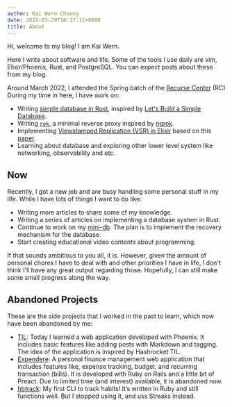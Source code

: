```yaml
---
author: Kai Wern Choong
date: 2022-07-29T10:37:11+0800
title: About
---
```


Hi, welcome to my blog! I am Kai Wern.

Here I write about software and life. Some of the tools I use daily
are vim, Elixir/Phoenix, Rust, and PostgreSQL. You can expect posts about these from my blog.

Around March 2022, I attended the Spring batch of the [Recurse Center](https://www.recurse.com/) (RC)
During my time in here, I have work on:

- Writing [simple database in Rust][4], inspired by
[Let's Build a Simple Database](https://cstack.github.io/db_tutorial/).
- Writing [`rok`](https://github.com/kw7oe/rok), a minimal reverse proxy inspired by [ngrok](https://ngrok.io).
- Implementing [Viewstamped Replication (VSR) in Elixir](https://github.com/kw7oe/vsr-elixir) based on this
[paper](https://pmg.csail.mit.edu/papers/vr-revisited.pdf).
- Learning about database and exploring other lower level system like networking, observability and etc.

## Now

Recently, I got a new job and are busy handling some personal stuff in my life. 
While I have lots of things I want to do like:

- Writing more articles to share some of my knowledge.
- Writing a series of articles on implementing a database system in Rust.
- Continue to work on my [mini-db][4]. The plan is to implement the recovery mechanism for the database.
- Start creating educational video contents about programming.

If that sounds ambitious to you all, it is. However, given the amount of personal
chores I have to deal with and other priorities I have in life, I don't think
I'll have any great output regarding those. Hopefully, I can still make some small
progress along the way.

## Abandoned Projects

These are the side projects that I worked in the past to learn, which now have been abandoned by me:

- [TIL][1]: Today I learned a web application developed with Phoenix. It includes basic features like adding posts with Markdown and tagging. The idea of the application is inspired by Hashrocket TIL.
- [Expendere][2]: A personal finance management web application that includes features like, expense tracking, budget, and recurring transaction (bills). It is developed with Ruby on Rails and a little bit of Preact. Due to limited time (and interest) available, it is abandoned now.
- [hbtrack][3]: My first CLI to track habits! It’s written in Ruby and still functions well. But I stopped using it, and uss Streaks instead.

[1]: https://til.kaiwern.com
[2]: https://expendere.herokuapp.com
[3]: https://github.com/kw7oe/hbtrack
[4]: https://github.com/kw7oe/mini-db
